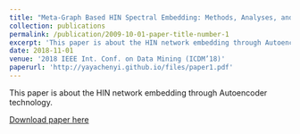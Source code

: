 ```yaml
---
title: "Meta-Graph Based HIN Spectral Embedding: Methods, Analyses, and Insights"
collection: publications
permalink: /publication/2009-10-01-paper-title-number-1
excerpt: 'This paper is about the HIN network embedding through Autoencoder technology.'
date: 2018-11-01
venue: '2018 IEEE Int. Conf. on Data Mining (ICDM’18)'
paperurl: 'http://yayachenyi.github.io/files/paper1.pdf'
---
```

This paper is about the HIN network embedding through Autoencoder technology.

[Download paper here](http://yayachenyi.github.io/files/paper1.pdf)
